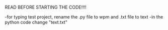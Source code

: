 READ BEFORE STARTING THE CODE!!!!

-for typing test project, rename the .py file to wpm and .txt file to text
-in the python code change "text.txt"
